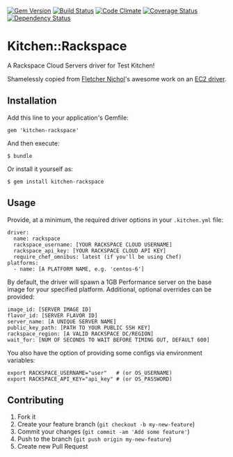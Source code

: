 [![Gem Version](https://badge.fury.io/rb/kitchen-rackspace.png)](http://badge.fury.io/rb/kitchen-rackspace)
[![Build Status](https://travis-ci.org/test-kitchen/kitchen-rackspace.png?branch=master)](https://travis-ci.org/test-kitchen/kitchen-rackspace)
[![Code Climate](https://codeclimate.com/github/test-kitchen/kitchen-rackspace.png)](https://codeclimate.com/github/test-kitchen/kitchen-rackspace)
[![Coverage Status](https://coveralls.io/repos/test-kitchen/kitchen-rackspace/badge.png)](https://coveralls.io/r/test-kitchen/kitchen-rackspace)
[![Dependency Status](https://gemnasium.com/test-kitchen/kitchen-rackspace.png)](https://gemnasium.com/test-kitchen/kitchen-rackspace)

# Kitchen::Rackspace

A Rackspace Cloud Servers driver for Test Kitchen!

Shamelessly copied from [Fletcher Nichol](https://github.com/fnichol)'s
awesome work on an [EC2 driver](https://github.com/opscode/kitchen-ec2).

## Installation

Add this line to your application's Gemfile:

    gem 'kitchen-rackspace'

And then execute:

    $ bundle

Or install it yourself as:

    $ gem install kitchen-rackspace

## Usage

Provide, at a minimum, the required driver options in your `.kitchen.yml` file:

    driver:
      name: rackspace
      rackspace_username: [YOUR RACKSPACE CLOUD USERNAME]
      rackspace_api_key: [YOUR RACKSPACE CLOUD API KEY]
      require_chef_omnibus: latest (if you'll be using Chef)
    platforms:
      - name: [A PLATFORM NAME, e.g. 'centos-6']

By default, the driver will spawn a 1GB Performance server on the base image
for your specified platform. Additional, optional overrides can be provided:

    image_id: [SERVER IMAGE ID]
    flavor_id: [SERVER FLAVOR ID]
    server_name: [A UNIQUE SERVER NAME]
    public_key_path: [PATH TO YOUR PUBLIC SSH KEY]
    rackspace_region: [A VALID RACKSPACE DC/REGION]
    wait_for: [NUM OF SECONDS TO WAIT BEFORE TIMING OUT, DEFAULT 600]

You also have the option of providing some configs via environment variables:

    export RACKSPACE_USERNAME="user"   # (or OS_USERNAME)
    export RACKSPACE_API_KEY="api_key" # (or OS_PASSWORD)

## Contributing

1. Fork it
2. Create your feature branch (`git checkout -b my-new-feature`)
3. Commit your changes (`git commit -am 'Add some feature'`)
4. Push to the branch (`git push origin my-new-feature`)
5. Create new Pull Request
